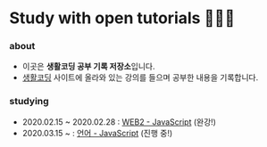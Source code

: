 # Study with open tutorials 👩🏻‍💻

### about
- 이곳은 **생활코딩 공부 기록 저장소**입니다.
- [생활코딩](https://opentutorials.org/course/1) 사이트에 올라와 있는 강의를 들으며 공부한 내용을 기록합니다.

### studying
- 2020.02.15 ~ 2020.02.28 : [WEB2 - JavaScript](https://opentutorials.org/course/3085) (완강!)
- 2020.03.15 ~ : [언어 - JavaScript](https://opentutorials.org/course/743) (진행 중!)
